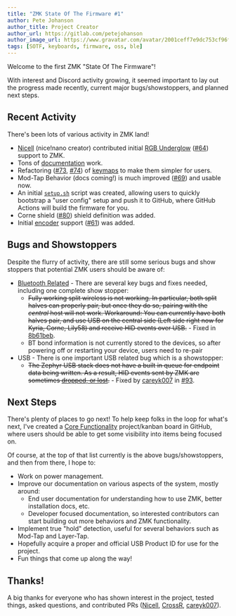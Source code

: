 ```yaml
---
title: "ZMK State Of The Firmware #1"
author: Pete Johanson
author_title: Project Creator
author_url: https://gitlab.com/petejohanson
author_image_url: https://www.gravatar.com/avatar/2001ceff7e9dc753cf96fcb2e6f41110
tags: [SOTF, keyboards, firmware, oss, ble]
---
```


Welcome to the first ZMK "State Of The Firmware"!

With interest and Discord activity growing, it seemed important to lay out the progress made recently, current major bugs/showstoppers, and planned next steps.

## Recent Activity

There's been lots of various activity in ZMK land!

- [Nicell](https://github.com/Nicell) (nice!nano creator) contributed initial [RGB Underglow](/docs/feature/underglow) ([#64](https://github.com/zmkfirmware/zmk/pull/64)) support to ZMK.
- Tons of [documentation](/docs) work.
- Refactoring ([#73](https://github.com/zmkfirmware/zmk/pull/73), [#74](https://github.com/zmkfirmware/zmk/pull/74)) of [keymaps](/docs/feature/keymaps) to make them simpler for users.
- Mod-Tap Behavior (docs coming!) is much improved ([#69](https://github.com/zmkfirmware/zmk/pull/69)) and usable now.
- An initial [`setup.sh`](http://localhost:3000/docs/user-setup#user-config-setup-script) script was created, allowing users to quickly bootstrap a "user config" setup and push it to GitHub, where GitHub Actions will build the firmware for you.
- Corne shield ([#80](https://github.com/zmkfirmware/zmk/pull/80)) shield definition was added.
- Initial [encoder](/docs/feature/encoders) support ([#61](https://github.com/zmkfirmware/zmk/pull/61)) was added.

## Bugs and Showstoppers

Despite the flurry of activity, there are still some serious bugs and show stoppers that potential ZMK users should be aware of:

- [Bluetooth Related](https://github.com/zmkfirmware/zmk/issues/58) - There are several key bugs and fixes needed, including one complete show stopper:
  - <del>Fully working split wireless is not working. In particular, both split halves can properly pair, but once they do so, pairing with the _central_ host will not work. Workaround: You can currently have both halves pair, and use USB on the central side (Left side right now for Kyria, Corne, Lily58) and receive HID events over USB.</del> - Fixed in <a href="https://github.com/zmkfirmware/zmk/commit/8b61beb2bbc62f754db670ad77266f84edde041d">8b61beb</a>.
  - BT bond information is not currently stored to the devices, so after powering off or restarting your device, users need to re-pair
- USB - There is one important USB related bug which is a showstopper:
  - <del>The Zephyr USB stack does not have a built in queue for endpoint data being written. As a result, HID events sent by ZMK are sometimes <a href="https://github.com/zmkfirmware/zmk/issues/84">dropped, or lost</a>.</del> - Fixed by <a href="https://github.com/careyk007">careyk007</a> in <a href="https://github.com/zmkfirmware/zmk/pull/93">#93</a>.

## Next Steps

There's plenty of places to go next! To help keep folks in the loop for what's next, I've created a [Core Functionality](https://github.com/zmkfirmware/zmk/projects/1) project/kanban board in GitHub, where users should be able to get some visibility into items being focused on.

Of course, at the top of that list currently is the above bugs/showstoppers, and then from there, I hope to:

- Work on power management.
- Improve our documentation on various aspects of the system, mostly around:
  - End user documentation for understanding how to use ZMK, better installation docs, etc.
  - Developer focused documentation, so interested contributors can start building out more behaviors and ZMK functionality.
- Implement true "hold" detection, useful for several behaviors such as Mod-Tap and Layer-Tap.
- Hopefully acquire a proper and official USB Product ID for use for the project.
- Fun things that come up along the way!

## Thanks!

A big thanks for everyone who has shown interest in the project, tested things, asked questions, and contributed PRs ([Nicell](https://github.com/Nicell), [CrossR](https://github.com/CrossR), [careyk007](https://github.com/careyk007)).
